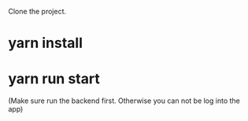 Clone the project.

# yarn install

# yarn run start

(Make sure run the backend first. Otherwise you can not be log into the app)
